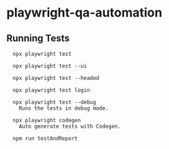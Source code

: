 # playwright-qa-automation

## Running Tests

```shell
  npx playwright test

  npx playwright test --ui

  npx playwright test --headed

  npx playwright test login

  npx playwright test --debug
    Runs the tests in debug mode.

  npx playwright codegen
    Auto generate tests with Codegen.

  npm run testAndReport
```
